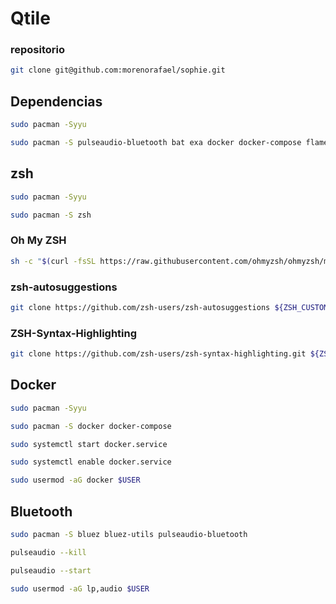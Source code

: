 # Qtile

### repositorio

```sh
git clone git@github.com:morenorafael/sophie.git
```

## Dependencias

```sh
sudo pacman -Syyu
```

```sh
sudo pacman -S pulseaudio-bluetooth bat exa docker docker-compose flameshot bluez bluez-utils nodejs npm neovim python-neovim ttf-ubuntu-mono-nerd ttf-font-awesome zip unzip neofetch zsh git
```

## zsh

```sh
sudo pacman -Syyu
```

```sh
sudo pacman -S zsh
```

### Oh My ZSH

```sh
sh -c "$(curl -fsSL https://raw.githubusercontent.com/ohmyzsh/ohmyzsh/master/tools/install.sh)"
```

### zsh-autosuggestions

```sh
git clone https://github.com/zsh-users/zsh-autosuggestions ${ZSH_CUSTOM:-~/.oh-my-zsh/custom}/plugins/zsh-autosuggestions
```

### ZSH-Syntax-Highlighting

```sh
git clone https://github.com/zsh-users/zsh-syntax-highlighting.git ${ZSH_CUSTOM:-~/.oh-my-zsh/custom}/plugins/zsh-syntax-highlighting
```

## Docker

```sh
sudo pacman -Syyu
```

```sh
sudo pacman -S docker docker-compose
```

```sh
sudo systemctl start docker.service
```

```sh
sudo systemctl enable docker.service
```

```sh
sudo usermod -aG docker $USER
```

## Bluetooth

```sh
sudo pacman -S bluez bluez-utils pulseaudio-bluetooth
```

```sh
pulseaudio --kill
```

```sh
pulseaudio --start
```

```sh
sudo usermod -aG lp,audio $USER
```
